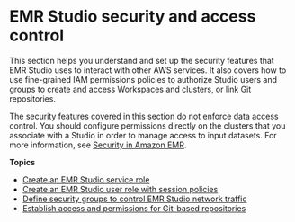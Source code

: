 # EMR Studio security and access control<a name="emr-studio-security"></a>

This section helps you understand and set up the security features that EMR Studio uses to interact with other AWS services\. It also covers how to use fine\-grained IAM permissions policies to authorize Studio users and groups to create and access Workspaces and clusters, or link Git repositories\. 

The security features covered in this section do not enforce data access control\. You should configure permissions directly on the clusters that you associate with a Studio in order to manage access to input datasets\. For more information, see [Security in Amazon EMR](emr-security.md)\.

**Topics**
+ [Create an EMR Studio service role](emr-studio-service-role.md)
+ [Create an EMR Studio user role with session policies](emr-studio-user-role.md)
+ [Define security groups to control EMR Studio network traffic](emr-studio-security-groups.md)
+ [Establish access and permissions for Git\-based repositories](emr-studio-enable-git.md)